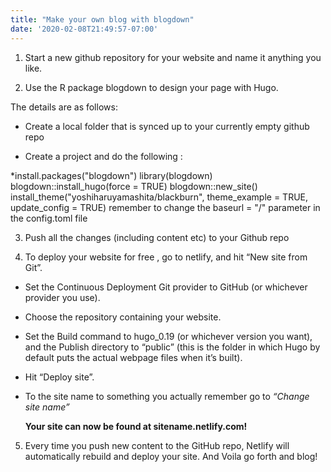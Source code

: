 ```yaml
---
title: "Make your own blog with blogdown"
date: '2020-02-08T21:49:57-07:00'
---
```



1. Start a new github repository for your website and name it anything you like. 

2. Use the R package blogdown to design your page with Hugo. 

The details are as follows:

+ Create a local folder that is synced up to your currently empty github repo

+ Create a project and do the following :

*install.packages("blogdown")
library(blogdown)
blogdown::install_hugo(force = TRUE)
blogdown::new_site()
install_theme("yoshiharuyamashita/blackburn", theme_example = TRUE, update_config = TRUE)
remember to change the baseurl = "/" parameter in the config.toml file





3. Push all the changes (including content etc) to your Github repo

4. To deploy your website for free , go to netlify, and hit “New site from Git”.

+ Set the Continuous Deployment Git provider to GitHub (or whichever provider you use).

+ Choose the repository containing your website.

+ Set the Build command to hugo_0.19 (or whichever version you want), and the Publish directory to “public” (this is the folder in which Hugo by default puts the actual webpage files when it’s built).

+ Hit “Deploy site”.

+  To the site name to something you actually remember go to *“Change site name”*

     **Your site can now be found at sitename.netlify.com!**

5. Every time you push new content to the GitHub repo, Netlify will automatically rebuild and deploy your site. And Voila go forth and blog!



